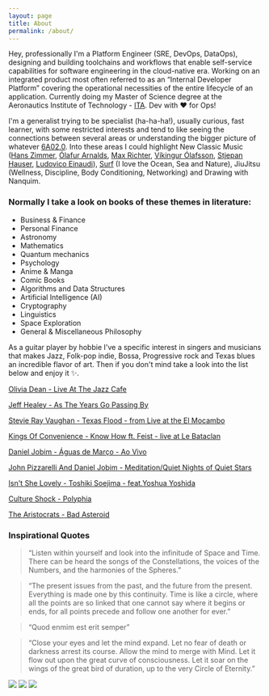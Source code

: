 ```yaml
---
layout: page
title: About
permalink: /about/
---
```


Hey, professionally I'm a Platform Engineer (SRE, DevOps, DataOps), designing and building toolchains and workflows that enable self-service capabilities for software engineering in the cloud-native era. Working on an integrated product most often referred to as an “Internal Developer Platform” covering the operational necessities of the entire lifecycle of an application. Currently  doing my Master of Science degree at the Aeronautics Institute of Technology - [ITA](https://www.timeshighereducation.com/world-university-rankings/technological-institute-aeronautics). Dev with ♥ for Ops!

I'm a generalist trying to be specialist (ha-ha-ha!), usually curious, fast learner, with some restricted interests and tend to like seeing the connections between several areas or understanding the bigger picture of whatever [6A02.0](https://www.youtube.com/watch?v=kVBAYmY8slM). Into these areas I could highlight New Classic Music ([Hans Zimmer](https://www.youtube.com/watch?v=kottjfEd7Zw), [Ólafur Arnalds](https://www.youtube.com/watch?v=Kb34JCz5wvY&t=1213s), [Max Richter](https://www.youtube.com/watch?v=b_YHE4Sx-08), [Víkingur Ólafsson](https://www.youtube.com/watch?v=h3-rNMhIyuQ), [Stjepan Hauser](https://www.youtube.com/watch?v=kn1gcjuhlhg), [Ludovico Einaudi](https://www.youtube.com/watch?v=70cfoPloJq8)), [Surf](https://www.youtube.com/watch?v=jyq_xRhSMTc) (I love the Ocean, Sea and Nature), JiuJitsu (Wellness, Discipline, Body Conditioning, Networking) and Drawing with Nanquim.

### Normally I take a look on books of these themes in literature:
- Business & Finance
- Personal Finance
- Astronomy    
- Mathematics
- Quantum mechanics
- Psychology
- Anime & Manga 
- Comic Books
- Algorithms and Data Structures
- Artificial Intelligence (AI)
- Cryptography
- Linguistics
- Space Exploration
- General & Miscellaneous Philosophy

As a guitar player by hobbie I've a specific interest in singers and musicians that makes Jazz, Folk-pop indie, Bossa, Progressive rock and Texas blues an incredible flavor of art. Then if you don't mind take a look into the list below and enjoy it ✨.

[Olivia Dean - Live At The Jazz Cafe](https://www.youtube.com/watch?v=St7G1F4mu_4&t=1572s)

[Jeff Healey - As The Years Go Passing By](https://www.youtube.com/watch?v=gIkOaTVu8uM&list=RDgIkOaTVu8uM&start_radio=1)

[Stevie Ray Vaughan - Texas Flood - from Live at the El Mocambo](https://www.youtube.com/watch?v=KC5H9P4F5Uk)

[Kings Of Convenience - Know How ft. Feist - live at Le Bataclan](https://www.youtube.com/watch?v=HuJOswNKuwo)

[Daniel Jobim - Águas de Março - Ao Vivo](https://www.youtube.com/watch?v=achxrz7ixxY&list=RDEMavVpSFR4FaOsgmiSjRFdRg&start_radio=1&rv=ErE2Cpko1XI)

[John Pizzarelli And Daniel Jobim - Meditation/Quiet Nights of Quiet Stars](https://www.youtube.com/watch?v=ErE2Cpko1XI&list=RDEMavVpSFR4FaOsgmiSjRFdRg&index=2)

[Isn't She Lovely - Toshiki Soejima - feat.Yoshua Yoshida](https://www.youtube.com/watch?v=eHxiYwYdTZM)

[Culture Shock - Polyphia](https://www.youtube.com/watch?v=EF-PT-3IggA&list=OLAK5uy_n0DUffe79AzN1W2kP5U35qiHi1dvRJwoc)

[The Aristocrats - Bad Asteroid](https://www.youtube.com/watch?v=B8gOMUjwtwQ)

### Inspirational Quotes

> “Listen within yourself and look into the infinitude of Space and Time. There can be heard the songs of the Constellations, the voices of the Numbers, and the harmonies of the Spheres.”

> “The present issues from the past, and the future from the present. Everything is made one by this continuity. Time is like a circle, where all the points are so linked that one cannot say where it begins or ends, for all points precede and follow one another for ever.”

> “Quod enmim est erit semper” 

> “Close your eyes and let the mind expand. Let no fear of death or darkness arrest its course. Allow the mind to merge with Mind. Let it flow out upon the great curve of consciousness. Let it soar on the wings of the great bird of duration, up to the very Circle of Eternity.”

![](https://i.imgsafe.org/60/607aec4f21.png)
![](https://i.imgsafe.org/60/6078e2a31f.png)
![](https://i.imgsafe.org/60/60775a2051.png)
